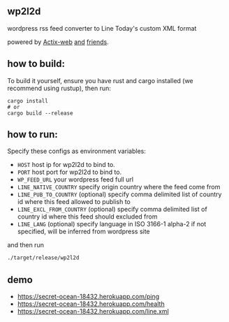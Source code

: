 wp2l2d
---

wordpress rss feed converter to Line Today's custom XML format

powered by [Actix-web](https://actix.rs) [and](https://github.com/rust-syndication/rss) [friends](https://github.com/tafia/quick-xml).


how to build:
---

To build it yourself, ensure you have rust and cargo installed (we recommend using rustup),
then run:
```
cargo install
# or
cargo build --release
```

how to run:
---

Specify these configs as environment variables:

- `HOST` host ip for wp2l2d to bind to.
- `PORT` host port for wp2l2d to bind to.
- `WP_FEED_URL` your wordpress feed full url
- `LINE_NATIVE_COUNTRY` specify origin country where the feed come from
- `LINE_PUB_TO_COUNTRY` (optional) specify comma delimited list of country id where this feed allowed to publish to
- `LINE_EXCL_FROM_COUNTRY` (optional) specify comma delimited list of country id where this feed should excluded from
- `LINE_LANG` (optional) specify language in ISO 3166-1 alpha-2 if not specified, will be inferred from wordpress site

and then run
```bash
./target/release/wp2l2d
```

demo
---
- https://secret-ocean-18432.herokuapp.com/ping
- https://secret-ocean-18432.herokuapp.com/health
- https://secret-ocean-18432.herokuapp.com/line.xml
